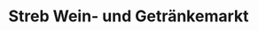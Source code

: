---
title: "Streb Wein- und Getränkemarkt"
url: /buehl/streb-wein-und-getraenkemarkt/
shop: Getränke
---